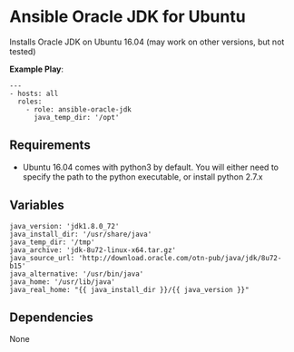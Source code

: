 Ansible Oracle JDK for Ubuntu
==

Installs Oracle JDK on Ubuntu 16.04 (may work on other versions, but not tested)

**Example Play**:
```
---
- hosts: all
  roles:
    - role: ansible-oracle-jdk
      java_temp_dir: '/opt'
```

Requirements
------------
* Ubuntu 16.04 comes with python3 by default.  You will either need to specify the path to the python executable, or install python 2.7.x

Variables
---------
```
java_version: 'jdk1.8.0_72'
java_install_dir: '/usr/share/java'
java_temp_dir: '/tmp'
java_archive: 'jdk-8u72-linux-x64.tar.gz'
java_source_url: 'http://download.oracle.com/otn-pub/java/jdk/8u72-b15'
java_alternative: '/usr/bin/java'
java_home: '/usr/lib/java'
java_real_home: "{{ java_install_dir }}/{{ java_version }}"
```

Dependencies
------------
None
